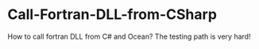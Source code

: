# Call-Fortran-DLL-from-CSharp
How to call fortran DLL from C# and Ocean? The testing path is very hard!
